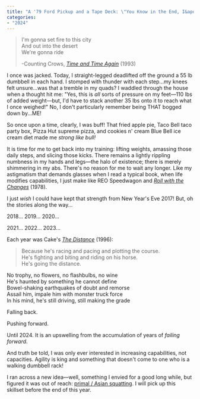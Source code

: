 ```yaml
---
title: "A '79 Ford Pickup and a Tape Deck: \"You Know in the End, I&apos;ll Always Be There\""
categories:
- "2024"
---
```


> I'm gonna set fire to this city  
And out into the desert  
We're gonna ride  
>  
> -Counting Crows, [*Time and Time Again*](https://open.spotify.com/track/0thP75GquKWuUhwNQafKWl?si=2e3a2da939ed4b58) (1993)

I once was jacked.  Today, I straight-legged deadlifted off the ground a 55 lb dumbbell in each hand.  I stomped with thunder with each step...my knees felt unsure...was that a tremble in my quads?  I waddled through the house when a thought hit me:  "Yes, this is *all* sorts of pressure on my feet—110 lbs of added weight—but, I'd have to stack another 35 lbs onto it to reach what I once weighed!"  No, I don't particularly remember being THAT bogged down by...ME!

So once upon a time, clearly, I was buff!  That fried apple pie, Taco Bell taco party box, Pizza Hut supreme pizza, and cookies n' cream Blue Bell ice cream diet made me *strong like bull!*

It is time for me to get back into my training: lifting weights, amassing those daily steps, and slicing those kicks.  There remains a lightly rippling numbness in my hands and legs—the halo of existence; there is merely shimmering in my abs.  There's no reason for me to wait any longer.  Like my astigmatism that demands glasses when I read a typical book, when life modifies capabilities, I just make like REO Speedwagon and [*Roll with the Changes*](https://open.spotify.com/track/16x9viSmRS3PII71Pdeowc?si=8b40f859b1b648ea) (1978).

I just *wish* I could have kept that strength from New Year's Eve 2017!  But, oh the stories along the way...

2018... 2019... 2020... 

2021... 2022... 2023...

Each year was Cake's [*The Distance*](https://open.spotify.com/track/0fsz7tJ7UKXT9hliLfO7aE?si=0d1c2a48369848fa) (1996):

> Because he's racing and pacing and plotting the course.  
He's fighting and biting and riding on his horse.  
He's going the distance.  
>  
No trophy, no flowers, no flashbulbs, no wine    
He's haunted by something he cannot define   
Bowel-shaking earthquakes of doubt and remorse    
Assail him, impale him with monster truck force    
In his mind, he's still driving, still making the grade  

Falling back.

Pushing forward.

Until 2024.  It is an upswelling from the accumulation of years of *failing forward*.

And truth be told, I was only ever interested in increasing capabilities, not capacities.  Agility is king and something that doesn't come to one who is a walking dumbbell rack!

I ran across a new idea—well, something I envied for a good long while, but figured it was out of reach: [primal / Asian squatting](https://www.youtube.com/watch?v=P_4CL4VS3Ug).  I will pick up this skillset before the end of this year. 